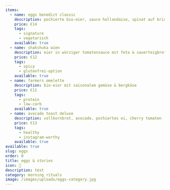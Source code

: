 ```yaml
---
items:
  - name: eggs benedict classic
    description: pochierte bio-eier, sauce hollandaise, spinat auf brioche
    price: €14
    tags:
      - signature
      - vegetarisch
    available: true
  - name: shakshuka wien
    description: eier in würziger tomatensauce mit feta & sauerteigbrot
    price: €12
    tags:
      - spicy
      - glutenfrei-option
    available: true
  - name: farmers omelette
    description: bio-eier mit saisonalem gemüse & bergkäse
    price: €11
    tags:
      - protein
      - low-carb
    available: true
  - name: avocado toast deluxe
    description: vollkornbrot, avocado, pochiertes ei, cherry tomaten
    price: €13
    tags:
      - healthy
      - instagram-worthy
    available: true
available: true
slug: eggs
order: 0
title: eggs & stories
icon: 🍳
description: test
category: morning rituals
image: /images/uploads/eggs-category.jpg
---
```

